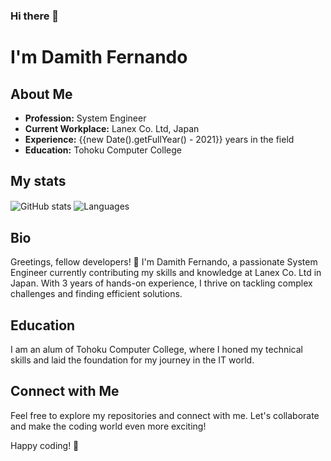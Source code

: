 ### Hi there 👋

# I'm Damith Fernando

## About Me
- **Profession:** System Engineer
- **Current Workplace:** Lanex Co. Ltd, Japan
- **Experience:** {{new Date().getFullYear() - 2021}} years in the field
- **Education:** Tohoku Computer College

## My stats

<img align="center" src="https://github-readme-stats.vercel.app/api?username=damithfdo95&show_icons=true&theme=dracula" alt="GitHub stats" />

<img align="center" src="https://github-readme-stats.vercel.app/api/top-langs/?username=damithfdo95&exclude_repo=damithfdo95&layout=compact&theme=dracula" alt="Languages" />


## Bio
Greetings, fellow developers! 👋 I'm Damith Fernando, a passionate System Engineer currently contributing my skills and knowledge at Lanex Co. Ltd in Japan. With 3 years of hands-on experience, I thrive on tackling complex challenges and finding efficient solutions.

## Education
I am an alum of Tohoku Computer College, where I honed my technical skills and laid the foundation for my journey in the IT world.

## Connect with Me
Feel free to explore my repositories and connect with me. Let's collaborate and make the coding world even more exciting!

Happy coding! 🚀

